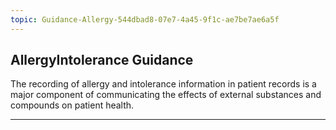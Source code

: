 ```yaml
---
topic: Guidance-Allergy-544dbad8-07e7-4a45-9f1c-ae7be7ae6a5f
---
```

## AllergyIntolerance Guidance

The recording of allergy and intolerance information in patient records is a major component of communicating the effects of external substances and compounds on patient health.

---
